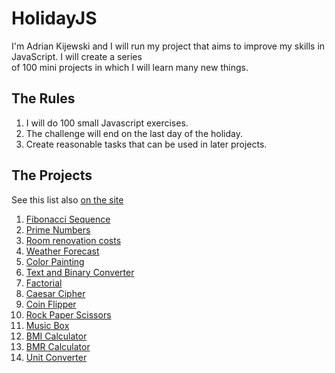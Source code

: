 # HolidayJS

I'm Adrian Kijewski and I will run my project that aims 
to improve my skills in JavaScript. I will create a series           
of 100 mini projects in which I will learn many new things.

## The Rules

1. I will do 100 small Javascript exercises.
2. The challenge will end on the last day of the holiday.
3. Create reasonable tasks that can be used in later projects.

## The Projects

See this list also [on the site](https://edrieen.github.io/holidayjs/)

1. [Fibonacci Sequence](https://edrieen.github.io/holidayjs/projects/fibonacci/)
2. [Prime Numbers](https://edrieen.github.io/holidayjs/projects/primeNumbers/)
3. [Room renovation costs](https://edrieen.github.io/holidayjs/projects/renovationCostsCalculator/)
4. [Weather Forecast](https://edrieen.github.io/holidayjs/projects/weather/)
5. [Color Painting](https://edrieen.github.io/holidayjs/projects/colorPainting/)
6. [Text and Binary Converter](https://edrieen.github.io/holidayjs/projects/textbinaryconverter/)
7. [Factorial](https://edrieen.github.io/holidayjs/projects/factorial/)
8. [Caesar Cipher](https://edrieen.github.io/holidayjs/projects/caesarcipher/)
9. [Coin Flipper](https://edrieen.github.io/holidayjs/projects/coinflip/)
10. [Rock Paper Scissors](https://edrieen.github.io/holidayjs/projects/rps/)
11. [Music Box](https://edrieen.github.io/holidayjs/projects/musicbox/)
12. [BMI Calculator](https://edrieen.github.io/holidayjs/projects/bmi/)
13. [BMR Calculator](https://edrieen.github.io/holidayjs/projects/bmr/)
14. [Unit Converter](https://edrieen.github.io/holidayjs/projects/unitconverter/)
